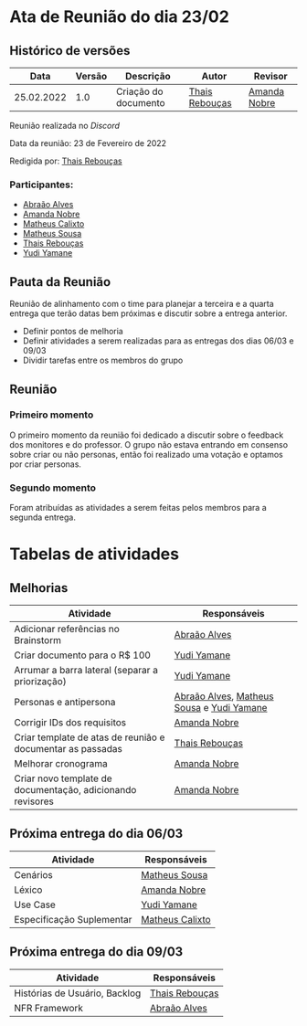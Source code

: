 # Ata de Reunião do dia 23/02

## Histórico de versões
| Data       | Versão | Descrição            | Autor                                         | Revisor                                      |
| ---------- | ------ | -------------------- | --------------------------------------------- | -------------------------------------------- |
| 25.02.2022 | 1.0    | Criação do documento | [Thais Rebouças](https://github.com/Thais-ra) | [Amanda Nobre](https://github.com/AmandaNbr) |

Reunião realizada no _Discord_

Data da reunião: 23 de Fevereiro de 2022

Redigida por: [Thais Rebouças](https://github.com/Thais-ra)

### Participantes:

- [Abraão Alves](https://github.com/Abraao1231) 
- [Amanda Nobre](https://github.com/AmandaNbr)
- [Matheus Calixto](https://github.com/matheuscvp)
- [Matheus Sousa](https://github.com/gatotabaco)
- [Thais Rebouças](https://github.com/Thais-ra)
- [Yudi Yamane](https://github.com/yudi-azvd)

## Pauta da Reunião

Reunião de alinhamento com o time para planejar a terceira e a quarta entrega que terão datas bem próximas e discutir sobre a entrega anterior.

- Definir pontos de melhoria
- Definir atividades a serem realizadas para as entregas dos dias 06/03 e 09/03
- Dividir tarefas entre os membros do grupo

## Reunião
### Primeiro momento

O primeiro momento da reunião foi dedicado a discutir sobre o feedback dos monitores e do professor. O grupo não estava entrando em consenso sobre criar ou não personas, então foi realizado uma votação e optamos por criar personas.

### Segundo momento

Foram atribuídas as atividades a serem feitas pelos membros para a segunda entrega.

# Tabelas de atividades

## Melhorias

| Atividade                                                  | Responsáveis                                                                                                                                |
| ---------------------------------------------------------- | ------------------------------------------------------------------------------------------------------------------------------------------- |
| Adicionar referências no Brainstorm                        | [Abraão Alves](https://github.com/Abraao1231)                                                                                               |
| Criar documento para o R$ 100                              | [Yudi Yamane](https://github.com/yudi-azvd)                                                                                                 |
| Arrumar a barra lateral (separar a priorização)            | [Yudi Yamane](https://github.com/yudi-azvd)                                                                                                 |
| Personas e antipersona                                     | [Abraão Alves](https://github.com/Abraao1231), [Matheus Sousa](https://github.com/gatotabaco) e [Yudi Yamane](https://github.com/yudi-azvd) |
| Corrigir IDs dos requisitos                                | [Amanda Nobre](https://github.com/AmandaNbr)                                                                                                |
| Criar template de atas de reunião e documentar as passadas | [Thais Rebouças](https://github.com/Thais-ra)                                                                                               |
| Melhorar cronograma                                        | [Amanda Nobre](https://github.com/AmandaNbr)                                                                                                |
| Criar novo template de documentação, adicionando revisores | [Amanda Nobre](https://github.com/AmandaNbr)                                                                                                |

## Próxima entrega do dia 06/03

| Atividade                 | Responsáveis                                     |
| ------------------------- | ------------------------------------------------ |
| Cenários                  | [Matheus Sousa](https://github.com/gatotabaco)   |
| Léxico                    | [Amanda Nobre](https://github.com/AmandaNbr)     |
| Use Case                  | [Yudi Yamane](https://github.com/yudi-azvd)      |
| Especificação Suplementar | [Matheus Calixto](https://github.com/matheuscvp) |

## Próxima entrega do dia 09/03

| Atividade                     | Responsáveis                                  |
| ----------------------------- | --------------------------------------------- |
| Histórias de Usuário, Backlog | [Thais Rebouças](https://github.com/Thais-ra) |
| NFR Framework                 | [Abraão Alves](https://github.com/Abraao1231) |
